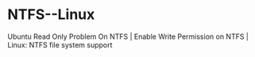 # NTFS--Linux
Ubuntu Read Only Problem On NTFS | Enable Write Permission on NTFS | Linux: NTFS file system support
